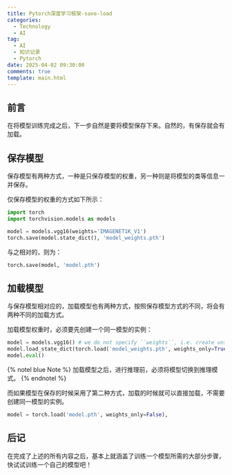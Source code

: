 ```yaml
---
title: Pytorch深度学习框架-save-load
categories:
  - Technology
  - AI
tag:
  - AI
  - 知识记录
  - Pytorch
date: 2025-04-02 09:30:00
comments: true
template: main.html
---
```


## 前言
在将模型训练完成之后，下一步自然是要将模型保存下来。自然的，有保存就会有加载。

## 保存模型
保存模型有两种方式，一种是只保存模型的权重，另一种则是将模型的类等信息一并保存。

仅保存模型的权重的方式如下所示：
```py
import torch
import torchvision.models as models

model = models.vgg16(weights='IMAGENET1K_V1')
torch.save(model.state_dict(), 'model_weights.pth')
```

与之相对的，则为：
```py
torch.save(model, 'model.pth')
```

## 加载模型
与保存模型相对应的，加载模型也有两种方式，按照保存模型方式的不同，将会有两种不同的加载方式。

加载模型权重时，必须要先创建一个同一模型的实例：
```py
model = models.vgg16() # we do not specify ``weights``, i.e. create untrained model
model.load_state_dict(torch.load('model_weights.pth', weights_only=True))
model.eval()
```

{% notel blue Note %}
加载模型之后，进行推理前，必须将模型切换到推理模式。
{% endnotel %}

而如果模型在保存的时候采用了第二种方式，加载的时候就可以直接加载，不需要创建同一模型的实例。
```py
model = torch.load('model.pth', weights_only=False),
```

## 后记
在完成了上述的所有内容之后，基本上就涵盖了训练一个模型所需的大部分步骤，快试试训练一个自己的模型吧！
